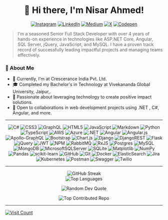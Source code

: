 <h1 align="center">👋 Hi there, I'm Nisar Ahmed!</h1>

 <p align="center"> 
<a href="https://instagram.com/mahmednisar"><img src="https://img.shields.io/badge/Instagram-%23E4405F.svg?logo=Instagram&logoColor=white" alt="Instagram"></a>
<a href="https://linkedin.com/in/mahmednisar"><img src="https://img.shields.io/badge/LinkedIn-%230077B5.svg?logo=linkedin&logoColor=white" alt="LinkedIn"></a>
<a href="https://medium.com/@mahmednisar"><img src="https://img.shields.io/badge/Medium-12100E?logo=medium&logoColor=white" alt="Medium"></a>
<a href="https://x.com/mahmednisar"><img src="https://img.shields.io/badge/X-black.svg?logo=X&logoColor=white" alt="X"></a>
<a href="https://codepen.io/mahmednisar"><img src="https://img.shields.io/badge/Codepen-000000?style=for-the-badge&logo=codepen&logoColor=white" alt="Codepen"></a>
 </p>

> I'm a seasoned Senior Full Stack Developer with over 4 years of hands-on experience in technologies like ASP.NET Core, Angular, SQL Server, jQuery, JavaScript, and MySQL. I have a proven track record of successfully leading impactful projects and managing teams effectively.


### 🚀 About Me

- 💼 Currently, I'm at Crescerance India Pvt. Ltd.
- 🎓 Completed my Bachelor's in Technology at Vivekananda Global University, Jaipur,.
- 🌱 Passionate about leveraging technology to create positive impact solutions.
- 🤝 Open to collaborations in web development projects using .NET , C#, Angular, and more.

---



  <p align="center"> 
<img src="https://img.shields.io/badge/c%23-%23239120.svg?style=for-the-badge&logo=csharp&logoColor=white" alt="C#">
<img src="https://img.shields.io/badge/css3-%231572B6.svg?style=for-the-badge&logo=css3&logoColor=white" alt="CSS3">
<img src="https://img.shields.io/badge/-GraphQL-E10098?style=for-the-badge&logo=graphql&logoColor=white" alt="GraphQL">
<img src="https://img.shields.io/badge/html5-%23E34F26.svg?style=for-the-badge&logo=html5&logoColor=white" alt="HTML5">
<img src="https://img.shields.io/badge/javascript-%23323330.svg?style=for-the-badge&logo=javascript&logoColor=%23F7DF1E" alt="JavaScript">
<img src="https://img.shields.io/badge/markdown-%23000000.svg?style=for-the-badge&logo=markdown&logoColor=white" alt="Markdown">
<img src="https://img.shields.io/badge/python-3670A0?style=for-the-badge&logo=python&logoColor=ffdd54" alt="Python">
<img src="https://img.shields.io/badge/typescript-%23007ACC.svg?style=for-the-badge&logo=typescript&logoColor=white" alt="TypeScript">
<img src="https://img.shields.io/badge/AWS-%23FF9900.svg?style=for-the-badge&logo=amazon-aws&logoColor=white" alt="AWS">
<img src="https://img.shields.io/badge/azure-%230072C6.svg?style=for-the-badge&logo=microsoftazure&logoColor=white" alt="Azure">
<img src="https://img.shields.io/badge/.NET-5C2D91?style=for-the-badge&logo=.net&logoColor=white" alt=".NET">
<img src="https://img.shields.io/badge/angular-%23DD0031.svg?style=for-the-badge&logo=angular&logoColor=white" alt="Angular">
<img src="https://img.shields.io/badge/angular.js-%23E23237.svg?style=for-the-badge&logo=angularjs&logoColor=white" alt="Angular.js">
<img src="https://img.shields.io/badge/-ApolloGraphQL-311C87?style=for-the-badge&logo=apollo-graphql" alt="Apollo-GraphQL">
<img src="https://img.shields.io/badge/bootstrap-%238511FA.svg?style=for-the-badge&logo=bootstrap&logoColor=white" alt="Bootstrap">
<img src="https://img.shields.io/badge/chart.js-F5788D.svg?style=for-the-badge&logo=chart.js&logoColor=white" alt="Chart.js">
<img src="https://img.shields.io/badge/django-%23092E20.svg?style=for-the-badge&logo=django&logoColor=white" alt="Django">
<img src="https://img.shields.io/badge/DJANGO-REST-ff1709?style=for-the-badge&logo=django&logoColor=white&color=ff1709&labelColor=gray" alt="DjangoREST">
<img src="https://img.shields.io/badge/flask-%23000.svg?style=for-the-badge&logo=flask&logoColor=white" alt="Flask">
<img src="https://img.shields.io/badge/jquery-%230769AD.svg?style=for-the-badge&logo=jquery&logoColor=white" alt="jQuery">
<img src="https://img.shields.io/badge/JWT-black?style=for-the-badge&logo=JSON%20web%20tokens" alt="JWT">
<img src="https://img.shields.io/badge/NPM-%23CB3837.svg?style=for-the-badge&logo=npm&logoColor=white" alt="NPM">
<img src="https://img.shields.io/badge/rabbitmq-FF6600?style=for-the-badge&logo=rabbitmq&logoColor=white" alt="RabbitMQ">
<img src="https://img.shields.io/badge/rxjs-%23B7178C.svg?style=for-the-badge&logo=reactivex&logoColor=white" alt="RxJS">
<img src="https://img.shields.io/badge/postgres-%23316192.svg?style=for-the-badge&logo=postgresql&logoColor=white" alt="Postgres">
<img src="https://img.shields.io/badge/mysql-4479A1.svg?style=for-the-badge&logo=mysql&logoColor=white" alt="MySQL">
<img src="https://img.shields.io/badge/MongoDB-%234ea94b.svg?style=for-the-badge&logo=mongodb&logoColor=white" alt="MongoDB">
<img src="https://img.shields.io/badge/Microsoft%20SQL%20Server-CC2927?style=for-the-badge&logo=microsoft%20sql%20server&logoColor=white" alt="MicrosoftSQLServer">
<img src="https://img.shields.io/badge/sqlite-%2307405e.svg?style=for-the-badge&logo=sqlite&logoColor=white" alt="SQLite">
<img src="https://img.shields.io/badge/Matplotlib-%23ffffff.svg?style=for-the-badge&logo=Matplotlib&logoColor=black" alt="Matplotlib">
<img src="https://img.shields.io/badge/numpy-%23013243.svg?style=for-the-badge&logo=numpy&logoColor=white" alt="NumPy">
<img src="https://img.shields.io/badge/pandas-%23150458.svg?style=for-the-badge&logo=pandas&logoColor=white" alt="Pandas">
<img src="https://img.shields.io/badge/scikit--learn-%23F7931E.svg?style=for-the-badge&logo=scikit-learn&logoColor=white" alt="scikit-learn">
<img src="https://img.shields.io/badge/github-%23121011.svg?style=for-the-badge&logo=github&logoColor=white" alt="GitHub">
<img src="https://img.shields.io/badge/git-%23F05033.svg?style=for-the-badge&logo=git&logoColor=white" alt="Git">
<img src="https://img.shields.io/badge/docker-%230db7ed.svg?style=for-the-badge&logo=docker&logoColor=white" alt="Docker">
<img src="https://img.shields.io/badge/-ElasticSearch-005571?style=for-the-badge&logo=elasticsearch" alt="ElasticSearch">
<img src="https://img.shields.io/badge/jira-%230A0FFF.svg?style=for-the-badge&logo=jira&logoColor=white" alt="Jira">
<img src="https://img.shields.io/badge/kubernetes-%23326ce5.svg?style=for-the-badge&logo=kubernetes&logoColor=white" alt="Kubernetes">
<img src="https://img.shields.io/badge/Postman-FF6C37?style=for-the-badge&logo=postman&logoColor=white" alt="Postman">
<img src="https://img.shields.io/badge/-Swagger-%23Clojure?style=for-the-badge&logo=swagger&logoColor=white" alt="Swagger">
<img src="https://img.shields.io/badge/Twilio-F22F46?style=for-the-badge&logo=Twilio&logoColor=white" alt="Twilio">
  </p>

   ---
<p align="center"> 
    <img src="https://github-readme-streak-stats.herokuapp.com/?user=mahmednisar&theme=tokyonight&hide_border=false" alt="GitHub Streak"><br/>
    <img src="https://github-readme-stats.vercel.app/api/top-langs/?username=mahmednisar&theme=tokyonight&hide_border=false&include_all_commits=true&count_private=true&layout=compact" alt="Top Languages">
</p>
 
<p align="center"> 
<img src="https://quotes-github-readme.vercel.app/api?type=horizontal&theme=dark" alt="Random Dev Quote">
</p>
 
<p align="center"> 
<img src="https://github-contributor-stats.vercel.app/api?username=mahmednisar&limit=5&theme=dark&combine_all_yearly_contributions=true" alt="Top Contributed Repo">
</p>
<hr>
<div style="width: 100%;">
<a href="https://visitcount.itsvg.in"><img src="https://visitcount.itsvg.in/api?id=mahmednisar&icon=0&color=1" alt="Visit Count"></a>
</div>
